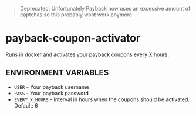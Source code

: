 > Deprecated: Unfortunately Payback now uses an excessive amount of captchas so this probably wont work anymore

# payback-coupon-activator
Runs in docker and activates your payback coupons every X hours.

## ENVIRONMENT VARIABLES
* `USER` - Your payback username
* `PASS` - Your payback password
* `EVERY_X_HOURS` - Interval in hours when the coupons should be activated. Default: 6

